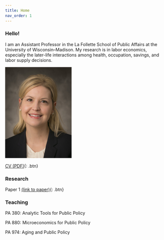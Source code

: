 ```yaml
---
title: Home
nav_order: 1
---
```


### Hello!
I am an Assistant Professor in the La Follette School of Public Affairs at the University of Wisconsin–Madison. My research is in labor economics, especially the later-life interactions among health, occupation, savings, and labor supply decisions.  

![left](docs/3329994.png)

[CV (PDF)](docs/Jacobs_CV.pdf){: .btn}

### Research 
Paper 1 [(link to paper)](papers/Jacobs_CV.pdf){: .btn}

### Teaching

PA 380: Analytic Tools for Public Policy

PA 880: Microeconomics for Public Policy

PA 974: Aging and Public Policy

```

```
